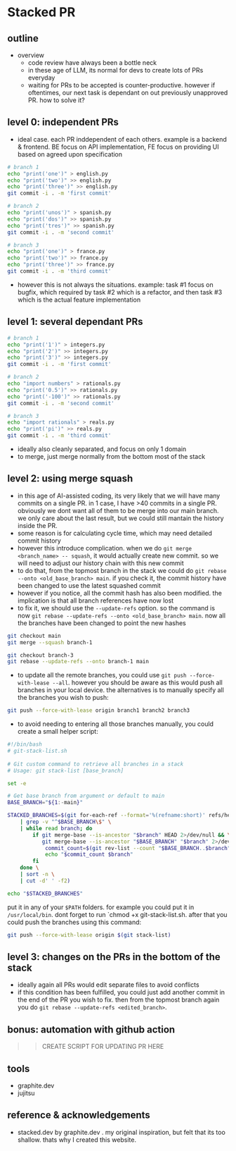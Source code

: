 # Stacked PR

## outline
- overview
  - code review have always been a bottle neck
  - in these age of LLM, its normal for devs to create lots of PRs everyday
  - waiting for PRs to be accepted is counter-productive. however if oftentimes, our next task is dependant on out previously unapproved PR. how to solve it?

## level 0: independent PRs
  - ideal case. each PR inddependent of each others. example is a backend & frontend. BE focus on API implementation, FE focus on providing UI based on agreed upon specification

```bash
# branch 1
echo "print('one')" > english.py
echo "print('two')" >> english.py
echo "print('three')" >> english.py
git commit -i . -m 'first commit'

# branch 2
echo "print('unos')" > spanish.py
echo "print('dos')" >> spanish.py
echo "print('tres')" >> spanish.py
git commit -i . -m 'second commit'

# branch 3
echo "print('one')" > france.py
echo "print('two')" >> france.py
echo "print('three')" >> france.py
git commit -i . -m 'third commit'
```
  - however this is not always the situations. example: task #1 focus on bugfix, which required by task #2 which is a refactor, and then task #3 which is the actual feature implementation
## level 1: several dependant PRs
```bash
# branch 1
echo "print('1')" > integers.py
echo "print('2')" >> integers.py
echo "print('3')" >> integers.py
git commit -i . -m 'first commit'

# branch 2
echo "import numbers" > rationals.py
echo "print('0.5')" >> rationals.py
echo "print('-100')" >> rationals.py
git commit -i . -m 'second commit'

# branch 3
echo "import rationals" > reals.py
echo "print('pi')" >> reals.py
git commit -i . -m 'third commit'
```
  - ideally also cleanly separated, and focus on only 1 domain
  - to merge, just merge normally from the bottom most of the stack
## level 2: using merge squash
  - in this age of AI-assisted coding, its very likely that we will have many commits on a single PR. in 1 case, I have >40 commits in a single PR. obviously we dont want all of them to be merge into our main branch. we only care about the last result, but we could still mantain the history inside the PR.
  - some reason is for calculating cycle time, which may need detailed commit history
  - however this introduce complication. when we do `git merge <branch_name> -- squash`, it would actually create new commit. so we will need to adjust our history chain with this new commit
  - to do that, from the topmost branch in the stack we could do `git rebase --onto <old_base_branch> main`. if you check it, the commit history have been changed to use the latest squashed commit
  - however if you notice, all the commit hash has also been modified. the implication is that all branch references have now lost
  - to fix it, we should use the `--update-refs` option. so the command is now `git rebase --update-refs --onto <old_base_branch> main`. now all the branches have been changed to point the new hashes
  ```bash
  git checkout main
  git merge --squash branch-1

  git checkout branch-3
  git rebase --update-refs --onto branch-1 main 
  ```
  - to update all the remote branches, you could use `git push --force-with-lease --all`. however you should be aware as this would push all branches in your local device. the alternatives is to manually specify all the branches you wish to push:
  ```bash
  git push --force-with-lease origin branch1 branch2 branch3
  ```
  - to avoid needing to entering all those branches manually, you could create a small helper script:
  ```bash
  #!/bin/bash
  # git-stack-list.sh
    
  # Git custom command to retrieve all branches in a stack
  # Usage: git stack-list [base_branch]
  
  set -e
  
  # Get base branch from argument or default to main
  BASE_BRANCH="${1:-main}"

  STACKED_BRANCHES=$(git for-each-ref --format='%(refname:short)' refs/heads/ \
      | grep -v "^$BASE_BRANCH\$" \
      | while read branch; do
          if git merge-base --is-ancestor "$branch" HEAD 2>/dev/null && \
             git merge-base --is-ancestor "$BASE_BRANCH" "$branch" 2>/dev/null; then
              commit_count=$(git rev-list --count "$BASE_BRANCH..$branch")
              echo "$commit_count $branch"
          fi
      done \
      | sort -n \
      | cut -d' ' -f2)
  
  echo "$STACKED_BRANCHES"
  ```
  put it in any of your `$PATH` folders. for example you could put it in `/usr/local/bin`. dont forget to run `chmod +x git-stack-list.sh. after that you could push the branches using this command:
  ```bash
  git push --force-with-lease origin $(git stack-list)
  ```
## level 3: changes on the PRs in the bottom of the stack
  - ideally again all PRs would edit separate files to avoid conflicts
  - if this condition has been fulfilled, you could just add another commit in the end of the PR you wish to fix. then from the topmost branch again you do `git rebase --update-refs <edited_branch>`. 
## bonus: automation with github action
  >> CREATE SCRIPT FOR UPDATING PR HERE


## tools
- graphite.dev
- jujitsu

## reference & acknowledgements
- stacked.dev by graphite.dev . my original inspiration, but felt that its too shallow. thats why I created this website.

